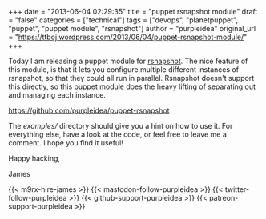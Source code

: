 +++
date = "2013-06-04 02:29:35"
title = "puppet rsnapshot module"
draft = "false"
categories = ["technical"]
tags = ["devops", "planetpuppet", "puppet", "puppet module", "rsnapshot"]
author = "purpleidea"
original_url = "https://ttboj.wordpress.com/2013/06/04/puppet-rsnapshot-module/"
+++

Today I am releasing a puppet module for <a href="http://www.rsnapshot.org/">rsnapshot</a>. The nice feature of this module, is that it lets you configure multiple different instances of rsnapshot, so that they could all run in parallel. Rsnapshot doesn't support this directly, so this puppet module does the heavy lifting of separating out and managing each instance.

<a href="https://github.com/purpleidea/puppet-rsnapshot">https://github.com/purpleidea/puppet-rsnapshot</a>

The <em>examples/</em> directory should give you a hint on how to use it. For everything else, have a look at the code, or feel free to leave me a comment. I hope you find it useful!

Happy hacking,

James

{{< m9rx-hire-james >}}
{{< mastodon-follow-purpleidea >}}
{{< twitter-follow-purpleidea >}}
{{< github-support-purpleidea >}}
{{< patreon-support-purpleidea >}}
